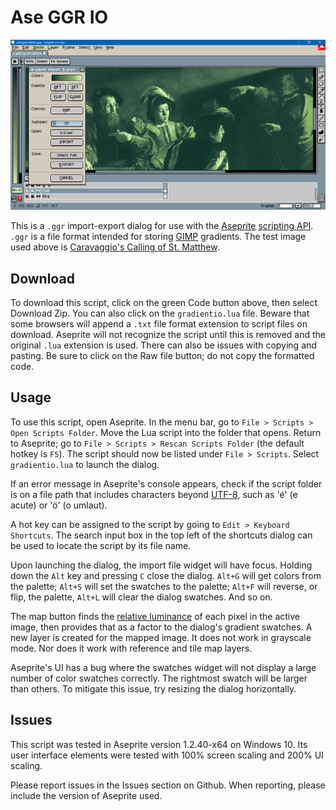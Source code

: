 # Ase GGR IO

![Screen Cap](screenCap.png)

This is a `.ggr` import-export dialog for use with the [Aseprite](https://www.aseprite.org/) [scripting API](https://github.com/aseprite/api). `.ggr` is a file format intended for storing [GIMP](https://www.gimp.org/) gradients. The test image used above is [Caravaggio's Calling of St. Matthew](https://www.wikiwand.com/en/The_Calling_of_St_Matthew).

## Download

To download this script, click on the green Code button above, then select Download Zip. You can also click on the `gradientio.lua` file. Beware that some browsers will append a `.txt` file format extension to script files on download. Aseprite will not recognize the script until this is removed and the original `.lua` extension is used. There can also be issues with copying and pasting. Be sure to click on the Raw file button; do not copy the formatted code.

## Usage

To use this script, open Aseprite. In the menu bar, go to `File > Scripts > Open Scripts Folder`. Move the Lua script into the folder that opens. Return to Aseprite; go to `File > Scripts > Rescan Scripts Folder` (the default hotkey is `F5`). The script should now be listed under `File > Scripts`. Select `gradientio.lua` to launch the dialog.

If an error message in Aseprite's console appears, check if the script folder is on a file path that includes characters beyond [UTF-8](https://en.wikipedia.org/wiki/UTF-8), such as 'é' (e acute) or 'ö' (o umlaut).

A hot key can be assigned to the script by going to `Edit > Keyboard Shortcuts`. The search input box in the top left of the shortcuts dialog can be used to locate the script by its file name.

Upon launching the dialog, the import file widget will have focus. Holding down the `Alt` key and pressing `C` close the dialog. `Alt+G` will get colors from the palette; `Alt+S` will set the swatches to the palette; `Alt+F` will reverse, or flip, the palette, `Alt+L` will clear the dialog swatches. And so on.

The map button finds the [relative luminance](https://www.wikiwand.com/en/Relative_luminance) of each pixel in the active image, then provides that as a factor to the dialog's gradient swatches. A new layer is created for the mapped image. It does not work in grayscale mode. Nor does it work with reference and tile map layers.

Aseprite's UI has a bug where the swatches widget will not display a large number of color swatches correctly. The rightmost swatch will be larger than others. To mitigate this issue, try resizing the dialog horizontally.

## Issues

This script was tested in Aseprite version 1.2.40-x64 on Windows 10. Its user interface elements were tested with 100% screen scaling and 200% UI scaling.

Please report issues in the Issues section on Github. When reporting, please include the version of Aseprite used.